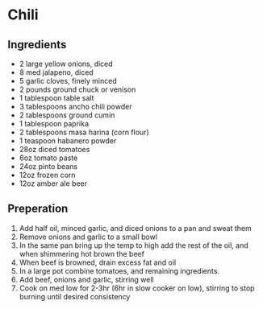 # Chili

## Ingredients 
* 2 large yellow onions, diced
* 8 med jalapeno, diced
* 5 garlic cloves, finely minced
* 2 pounds ground chuck or venison
* 1 tablespoon table salt
* 3 tablespoons ancho chili powder
* 2 tablespoons ground cumin
* 1 tablespoon paprika 
* 2 tablespoons masa harina (corn flour)
* 1 teaspoon habanero powder
* 28oz diced tomatoes
* 6oz tomato paste
* 24oz pinto beans
* 12oz frozen corn
* 12oz amber ale beer 

## Preperation
1. Add half oil, minced garlic, and diced onions to a pan and sweat them
1. Remove onions and garlic to a small bowl
1. In the same pan bring up the temp to high add the rest of the oil, and when shimmering hot brown the beef
1. When beef is browned, drain excess fat and oil
1. In a large pot combine tomatoes, and remaining ingredients.
1. Add beef, onions and garlic, stirring well
1. Cook on med low for 2-3hr (6hr in slow cooker on low), stirring to stop burning until desired consistency